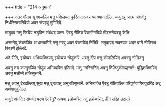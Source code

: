 +++
title = "214 अनुमान"

+++
नंतर गौतम सूत्रगळल्लि मत्तु पक्षिलयद कुरिताद अवर व्याख्यानदल्लि. यावुदन्नु आत्म अंशवॆंदु निर्धरिसलागिदॆयो अदर संग्रहवु मुगिदिदॆ.

माडुवव मत्तु क्रियॆय नडुविन संबंधद पठण. ऎरडु रीतिय विवरणॆगळिवॆ मॊदलनॆयदन्नु केळि.

अरमनॆयु कंबगळिंद आधारवागिदॆ मत्तु मरवु अदर बेरुगळिंद निंतिदॆ. समुदायद सदस्यरु अदर बग्गॆ नीडिरुव विवरणॆ इल्लिदॆ.

अदे रीति, इन्नॊब्बर अभिव्यक्तियन्नु इन्नॊब्बरु नोडुत्तारॆ. अवनु दीप मत्तु कॊडलियिंद अवरन्नु नोडिदनु

अवनु तन्न कण्णुगळिंद नोडुव अभिव्यक्ति इल्लिदॆ. मत्तु मनस्सिनिंद अवनु तिळिदुकॊळ्ळुत्तानॆ; बुद्धिशक्तियिंद अवनु मत्तॊम्मॆ तर्किसुत्तानॆ.

मत्तु अवनु देहदल्लियू सुख मत्तु दुःखवन्नु अनुभविसुत्तानॆ. अभिव्यक्ति ऎरडू रीतियल्लि परिपूर्णवागिरुवुदरिंद अदु अर्थवागुवुदिल्ल.

यावुदे अंगदिंद संघर्षद पठण ऎंदरेनु? अथवा इन्नॊब्बरिंद मत्तु इन्नॊब्बरिंद, हीगॆ संदेह उंटादरॆ.

